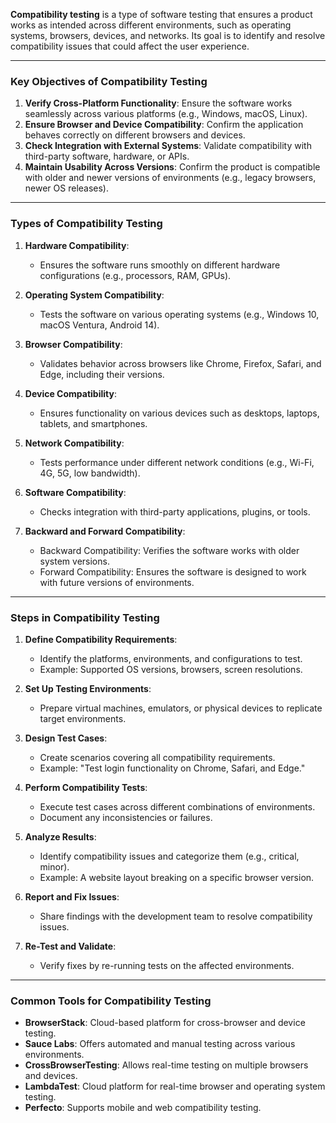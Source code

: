 **Compatibility testing** is a type of software testing that ensures a product works as intended across different environments, such as operating systems, browsers, devices, and networks. Its goal is to identify and resolve compatibility issues that could affect the user experience.

---

### **Key Objectives of Compatibility Testing**

1. **Verify Cross-Platform Functionality**: Ensure the software works seamlessly across various platforms (e.g., Windows, macOS, Linux).
2. **Ensure Browser and Device Compatibility**: Confirm the application behaves correctly on different browsers and devices.
3. **Check Integration with External Systems**: Validate compatibility with third-party software, hardware, or APIs.
4. **Maintain Usability Across Versions**: Confirm the product is compatible with older and newer versions of environments (e.g., legacy browsers, newer OS releases).

---

### **Types of Compatibility Testing**

1. **Hardware Compatibility**:
    
    - Ensures the software runs smoothly on different hardware configurations (e.g., processors, RAM, GPUs).
2. **Operating System Compatibility**:
    
    - Tests the software on various operating systems (e.g., Windows 10, macOS Ventura, Android 14).
3. **Browser Compatibility**:
    
    - Validates behavior across browsers like Chrome, Firefox, Safari, and Edge, including their versions.
4. **Device Compatibility**:
    
    - Ensures functionality on various devices such as desktops, laptops, tablets, and smartphones.
5. **Network Compatibility**:
    
    - Tests performance under different network conditions (e.g., Wi-Fi, 4G, 5G, low bandwidth).
6. **Software Compatibility**:
    
    - Checks integration with third-party applications, plugins, or tools.
7. **Backward and Forward Compatibility**:
    
    - Backward Compatibility: Verifies the software works with older system versions.
    - Forward Compatibility: Ensures the software is designed to work with future versions of environments.

---

### **Steps in Compatibility Testing**

1. **Define Compatibility Requirements**:
    
    - Identify the platforms, environments, and configurations to test.
    - Example: Supported OS versions, browsers, screen resolutions.
2. **Set Up Testing Environments**:
    
    - Prepare virtual machines, emulators, or physical devices to replicate target environments.
3. **Design Test Cases**:
    
    - Create scenarios covering all compatibility requirements.
    - Example: "Test login functionality on Chrome, Safari, and Edge."
4. **Perform Compatibility Tests**:
    
    - Execute test cases across different combinations of environments.
    - Document any inconsistencies or failures.
5. **Analyze Results**:
    
    - Identify compatibility issues and categorize them (e.g., critical, minor).
    - Example: A website layout breaking on a specific browser version.
6. **Report and Fix Issues**:
    
    - Share findings with the development team to resolve compatibility issues.
7. **Re-Test and Validate**:
    
    - Verify fixes by re-running tests on the affected environments.

---

### **Common Tools for Compatibility Testing**

- **BrowserStack**: Cloud-based platform for cross-browser and device testing.
- **Sauce Labs**: Offers automated and manual testing across various environments.
- **CrossBrowserTesting**: Allows real-time testing on multiple browsers and devices.
- **LambdaTest**: Cloud platform for real-time browser and operating system testing.
- **Perfecto**: Supports mobile and web compatibility testing.